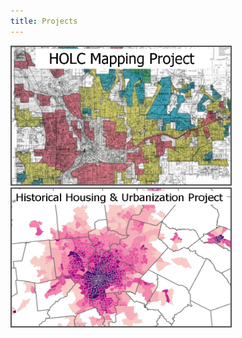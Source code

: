 ```yaml
---
title: Projects
---
```



<a href="https://snmarkley1.github.io/Projects/HOLC/">
  <img src="/Projects/HOLC_tile.jpg" width="350" height="220" alt="HOLC" title="HOLC Mapping Project" alt="HOLC" style="border:2px solid #555" class="responsive"/>
</a>


<a href="https://snmarkley1.github.io/Projects/HistHU/">
  <img src="/Projects/HHUUD_tile.jpg" width="350" height="220" alt="HHUUD" title="Historical Housing Unit Project" alt="HOLC" style="border:2px solid #555" class="responsive"/>
</a>
